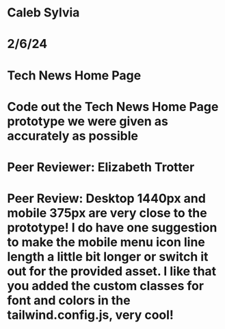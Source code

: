# Caleb Sylvia
# 2/6/24
# Tech News Home Page
# Code out the Tech News Home Page prototype we were given as accurately as possible
# Peer Reviewer: Elizabeth Trotter
# Peer Review: Desktop 1440px and mobile 375px are very close to the prototype! I do have one suggestion to make the mobile menu icon line length a little bit longer or switch it out for the provided asset. I like that you added the custom classes for font and colors in the tailwind.config.js, very cool!
